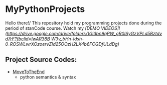 # MyPythonProjects
Hello there!/
This repository hold my programming projects done during the period of stanCode course.
Watch my *[DEMO VIDEOS]!(https://drive.google.com/drive/folders/1Gi3bn9qPW_gR0ISyGzVPLd5Bztdvd7rF?fbclid=IwAR36B
W3v_bHn-Idsh-0_ROSWLwrXOzoervZId25OOzH2LX4b6FCGDfULdDg)*

## Project Source Codes:
* [MoveToTheEnd](https://github.com/RRRRRRRRRRRRRobin/MyPythonProjects/commit/0ed0e82edd27187a6beb33dbd9bcad66c9404ccc#diff-e529c3a58cd53b858d0f6ea2b9ceb1d58020d6228e9a16460a7f80bc4373d321)
   * python semantics & syntax
